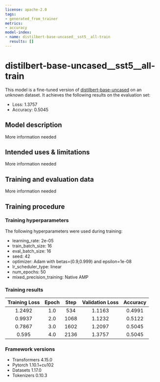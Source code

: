 ```yaml
---
license: apache-2.0
tags:
- generated_from_trainer
metrics:
- accuracy
model-index:
- name: distilbert-base-uncased__sst5__all-train
  results: []
---
```


<!-- This model card has been generated automatically according to the information the Trainer had access to. You
should probably proofread and complete it, then remove this comment. -->

# distilbert-base-uncased__sst5__all-train

This model is a fine-tuned version of [distilbert-base-uncased](https://huggingface.co/distilbert-base-uncased) on an unknown dataset.
It achieves the following results on the evaluation set:
- Loss: 1.3757
- Accuracy: 0.5045

## Model description

More information needed

## Intended uses & limitations

More information needed

## Training and evaluation data

More information needed

## Training procedure

### Training hyperparameters

The following hyperparameters were used during training:
- learning_rate: 2e-05
- train_batch_size: 16
- eval_batch_size: 16
- seed: 42
- optimizer: Adam with betas=(0.9,0.999) and epsilon=1e-08
- lr_scheduler_type: linear
- num_epochs: 50
- mixed_precision_training: Native AMP

### Training results

| Training Loss | Epoch | Step | Validation Loss | Accuracy |
|:-------------:|:-----:|:----:|:---------------:|:--------:|
| 1.2492        | 1.0   | 534  | 1.1163          | 0.4991   |
| 0.9937        | 2.0   | 1068 | 1.1232          | 0.5122   |
| 0.7867        | 3.0   | 1602 | 1.2097          | 0.5045   |
| 0.595         | 4.0   | 2136 | 1.3757          | 0.5045   |


### Framework versions

- Transformers 4.15.0
- Pytorch 1.10.1+cu102
- Datasets 1.17.0
- Tokenizers 0.10.3
